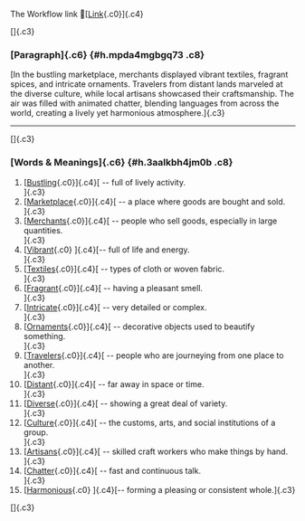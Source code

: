 The Workflow link
👏[[Link](https://www.google.com/url?q=http://www.google.com&sa=D&source=editors&ust=1760805508391742&usg=AOvVaw35U9DtY6M99dBPQQ2tj5Od){.c0}]{.c4}

[]{.c3}

### [Paragraph]{.c6} {#h.mpda4mgbgq73 .c8}

[In the bustling marketplace, merchants displayed vibrant textiles,
fragrant spices, and intricate ornaments. Travelers from distant lands
marveled at the diverse culture, while local artisans showcased their
craftsmanship. The air was filled with animated chatter, blending
languages from across the world, creating a lively yet harmonious
atmosphere.]{.c3}

------------------------------------------------------------------------

[]{.c3}

### [Words & Meanings]{.c6} {#h.3aalkbh4jm0b .c8}

1.  [[Bustling](https://www.google.com/url?q=http://www.google.com&sa=D&source=editors&ust=1760805508392779&usg=AOvVaw3E2FZFCVCa0PKC-sAg0qVe){.c0}]{.c4}[ --
    full of lively activity.\
    ]{.c3}
2.  [[Marketplace](https://www.google.com/url?q=http://www.google.com&sa=D&source=editors&ust=1760805508392963&usg=AOvVaw314YXx8EEmjTZ0Yxxx6fyM){.c0}]{.c4}[ --
    a place where goods are bought and sold.\
    ]{.c3}
3.  [[Merchants](https://www.google.com/url?q=http://www.google.com&sa=D&source=editors&ust=1760805508393172&usg=AOvVaw3AKQlXKD8uzz23R8uMOwxx){.c0}]{.c4}[ --
    people who sell goods, especially in large quantities.\
    ]{.c3}
4.  [[Vibrant](https://www.google.com/url?q=http://www.google.com&sa=D&source=editors&ust=1760805508393404&usg=AOvVaw2y979LDiJRLoW8KYKR5O8V){.c0}
    ]{.c4}[-- full of life and energy.\
    ]{.c3}
5.  [[Textiles](https://www.google.com/url?q=http://www.google.com&sa=D&source=editors&ust=1760805508393576&usg=AOvVaw0QtwUjWBQC67pFKfg2_1Ct){.c0}]{.c4}[ --
    types of cloth or woven fabric.\
    ]{.c3}
6.  [[Fragrant](https://www.google.com/url?q=http://www.google.com&sa=D&source=editors&ust=1760805508393750&usg=AOvVaw1_bv8AEfhle8d_gSpoTTqf){.c0}]{.c4}[ --
    having a pleasant smell.\
    ]{.c3}
7.  [[Intricate](https://www.google.com/url?q=http://www.google.com&sa=D&source=editors&ust=1760805508393911&usg=AOvVaw2mr3l9DloeZTlMkJkoZBnY){.c0}]{.c4}[ --
    very detailed or complex.\
    ]{.c3}
8.  [[Ornaments](https://www.google.com/url?q=http://www.google.com&sa=D&source=editors&ust=1760805508394092&usg=AOvVaw23_K2W7EgCcT38nyeVjdeY){.c0}]{.c4}[ --
    decorative objects used to beautify something.\
    ]{.c3}
9.  [[Travelers](https://www.google.com/url?q=http://www.google.com&sa=D&source=editors&ust=1760805508394277&usg=AOvVaw1SSru4nHl0eZZy5N47y_J0){.c0}]{.c4}[ --
    people who are journeying from one place to another.\
    ]{.c3}
10. [[Distant](https://www.google.com/url?q=http://www.google.com&sa=D&source=editors&ust=1760805508394472&usg=AOvVaw03i2LtQVZl5Ag2nvn_qRkm){.c0}]{.c4}[ --
    far away in space or time.\
    ]{.c3}
11. [[Diverse](https://www.google.com/url?q=http://www.google.com&sa=D&source=editors&ust=1760805508394637&usg=AOvVaw3I8yFIj_Q6LXEec1j8__31){.c0}]{.c4}[ --
    showing a great deal of variety.\
    ]{.c3}
12. [[Culture](https://www.google.com/url?q=http://www.google.com&sa=D&source=editors&ust=1760805508394800&usg=AOvVaw2y6sqhP6OmsHnkpQDMuDDw){.c0}]{.c4}[ --
    the customs, arts, and social institutions of a group.\
    ]{.c3}
13. [[Artisans](https://www.google.com/url?q=http://www.google.com&sa=D&source=editors&ust=1760805508394993&usg=AOvVaw0YsiWrMCN1hduxjBZV8yy0){.c0}]{.c4}[ --
    skilled craft workers who make things by hand.\
    ]{.c3}
14. [[Chatter](https://www.google.com/url?q=http://www.google.com&sa=D&source=editors&ust=1760805508395178&usg=AOvVaw3GdJXF_faSiwDtJoBSHt7w){.c0}]{.c4}[ --
    fast and continuous talk.\
    ]{.c3}
15. [[Harmonious](https://www.google.com/url?q=http://www.google.com&sa=D&source=editors&ust=1760805508395336&usg=AOvVaw1GwxjOssc0DwEXI7Vu4x7o){.c0}
    ]{.c4}[-- forming a pleasing or consistent whole.]{.c3}

[]{.c3}
